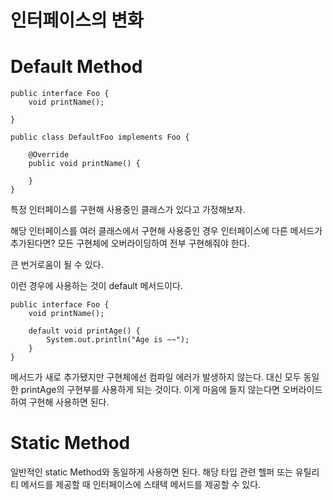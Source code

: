 <h1> 인터페이스의 변화 </h1>

# Default Method

```aidl
public interface Foo {
	void printName();
	
}

public class DefaultFoo implements Foo {

	@Override
	public void printName() {

	}
}
```

특정 인터페이스를 구현해 사용중인 클래스가 있다고 가정해보자.

해당 인터페이스를 여러 클래스에서 구현해 사용중인 경우 인터페이스에 다른 메서드가 추가된다면?
모든 구현체에 오버라이딩하여 전부 구현해줘야 한다.

큰 번거로움이 될 수 있다.

이런 경우에 사용하는 것이 default 메서드이다.

```aidl
public interface Foo {
	void printName();

	default void printAge() {
		System.out.println("Age is ~~");
	}
}
```

메서드가 새로 추가됐지만 구현체에선 컴파일 에러가 발생하지 않는다.
대신 모두 동일한 printAge의 구현부를 사용하게 되는 것이다.
이게 마음에 들지 않는다면 오버라이드하여 구현해 사용하면 된다.

# Static Method

일반적인 static Method와 동일하게 사용하면 된다.
해당 타입 관련 헬퍼 또는 유틸리티 메서드를 제공할 때 인터페이스에 스태텍 메서드를 제공할 수 있다.





